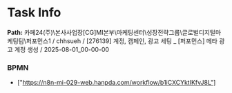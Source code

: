 # Task Info

**Path:** 카페24(주)\본사사업장\[CG]MI본부\마케팅센터\성장전략그룹\글로벌디지털마케팅팀\퍼포먼스1 / chhsueh / [276139] 계정, 캠페인, 광고 세팅 _ [퍼포먼스] 메타 광고 계정 생성 / 2025-08-01_00-00-00

### BPMN
- ["https://n8n-mi-029-web.hanpda.com/workflow/b1iCXCYktIKfvJ8L"]

